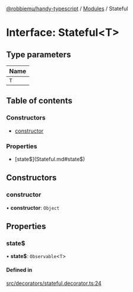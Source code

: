 [@robbiemu/handy-typescript](../README.md) / [Modules](../modules.md) / Stateful

# Interface: Stateful<T\>

## Type parameters

| Name |
| :------ |
| `T` |

## Table of contents

### Constructors

- [constructor](Stateful.md#constructor)

### Properties

- [state$](Stateful.md#state$)

## Constructors

### constructor

• **constructor**: `Object`

## Properties

### state$

• **state$**: `Observable`<`T`\>

#### Defined in

[src/decorators/stateful.decorator.ts:24](https://github.com/robbiemu/handy-typescript/blob/a550b82/src/decorators/stateful.decorator.ts#L24)
